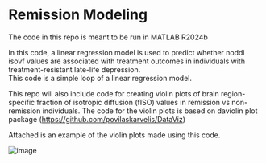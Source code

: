 # Remission Modeling
The code in this repo is meant to be run in MATLAB R2024b

In this code, a linear regression model is used to predict whether noddi isovf values are associated with treatment outcomes in individuals with treatment-resistant late-life depression.   
This code is a simple loop of a linear regression model. 

This repo will also include code for creating violin plots of brain region-specific fraction of isotropic diffusion (fISO) values in remission vs non-remission individuals. 
The code for the violin plots is based on daviolin plot package (https://github.com/povilaskarvelis/DataViz) 

Attached is an example of the violin plots made using this code. 

![image](https://github.com/user-attachments/assets/4f273607-7fc6-4d20-8d5f-25f79936838b)
